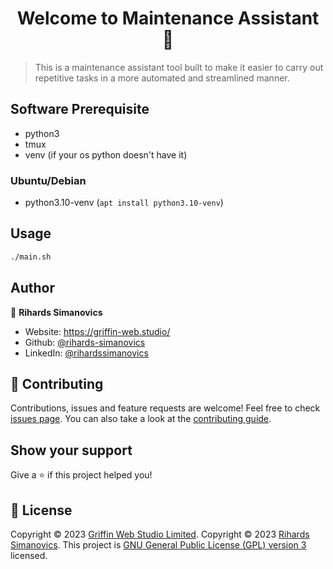 <h1 align="center">Welcome to Maintenance Assistant 🤖</h1>

> This is a maintenance assistant tool built to make it easier to carry out repetitive tasks in a more automated and streamlined manner.

## Software Prerequisite
- python3
- tmux
- venv (if your os python doesn't have it)

### Ubuntu/Debian
- python3.10-venv (`apt install python3.10-venv`)

## Usage

```sh
./main.sh
```

## Author

👤 **Rihards Simanovics**

-   Website: https://griffin-web.studio/
-   Github: [@rihards-simanovics](https://gitlab.griffin-studio.dev/rihards-simanovics)
-   LinkedIn: [@rihardssimanovics](https://linkedin.com/in/https://www.linkedin.com/in/rihardssimanovics/)

## 🤝 Contributing

Contributions, issues and feature requests are welcome! Feel free to check [issues page](./issues). You can also take a look at the [contributing guide](https://gitlab.griffin-studio.dev/external-projects/maintenance-assistant/-/wikis/home).

## Show your support

Give a ⭐️ if this project helped you!

## 📝 License

Copyright © 2023 [Griffin Web Studio Limited](https://griffin-web.studio).
Copyright © 2023 [Rihards Simanovics](https://gitlab.griffin-studio.dev/rihards-s).
This project is [GNU General Public License (GPL) version 3](./blob/main/LICENSE) licensed.